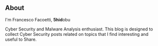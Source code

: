 ## About
I'm Francesco Facoetti, **5hid**obu

Cyber Security and Malware Analysis enthusiast. 
This blog is designed to collect Cyber Security posts related on topics that I find interesting and useful to 5hare.
